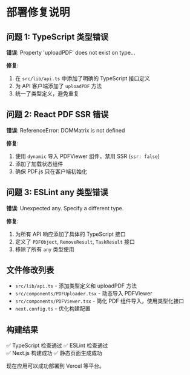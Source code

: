 # 部署修复说明

## 问题 1: TypeScript 类型错误
**错误**: Property 'uploadPDF' does not exist on type...

**修复**:
1. 在 `src/lib/api.ts` 中添加了明确的 TypeScript 接口定义
2. 为 API 客户端添加了 `uploadPDF` 方法
3. 统一了类型定义，避免重复

## 问题 2: React PDF SSR 错误  
**错误**: ReferenceError: DOMMatrix is not defined

**修复**:
1. 使用 `dynamic` 导入 PDFViewer 组件，禁用 SSR (`ssr: false`)
2. 添加了加载状态组件
3. 确保 PDF.js 只在客户端初始化

## 问题 3: ESLint any 类型错误
**错误**: Unexpected any. Specify a different type.

**修复**:
1. 为所有 API 响应添加了具体的 TypeScript 接口
2. 定义了 `PDFObject`, `RemoveResult`, `TaskResult` 接口
3. 移除了所有 `any` 类型使用

## 文件修改列表
- `src/lib/api.ts` - 添加类型定义和 uploadPDF 方法
- `src/components/PDFUploader.tsx` - 动态导入 PDFViewer
- `src/components/PDFViewer.tsx` - 简化 PDF 组件导入，使用类型化接口
- `next.config.ts` - 优化构建配置

## 构建结果
✅ TypeScript 检查通过
✅ ESLint 检查通过  
✅ Next.js 构建成功
✅ 静态页面生成成功

现在应用可以成功部署到 Vercel 等平台。